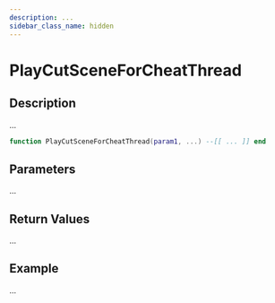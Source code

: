 ```yaml
---
description: ...
sidebar_class_name: hidden
---
```


# PlayCutSceneForCheatThread

## Description

...

```lua
function PlayCutSceneForCheatThread(param1, ...) --[[ ... ]] end
```

## Parameters

...

## Return Values

...

## Example

...

